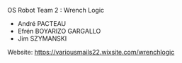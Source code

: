 OS Robot Team 2 : Wrench Logic

- André PACTEAU
- Efrén BOYARIZO GARGALLO
- Jim SZYMANSKI

Website: https://variousmails22.wixsite.com/wrenchlogic
